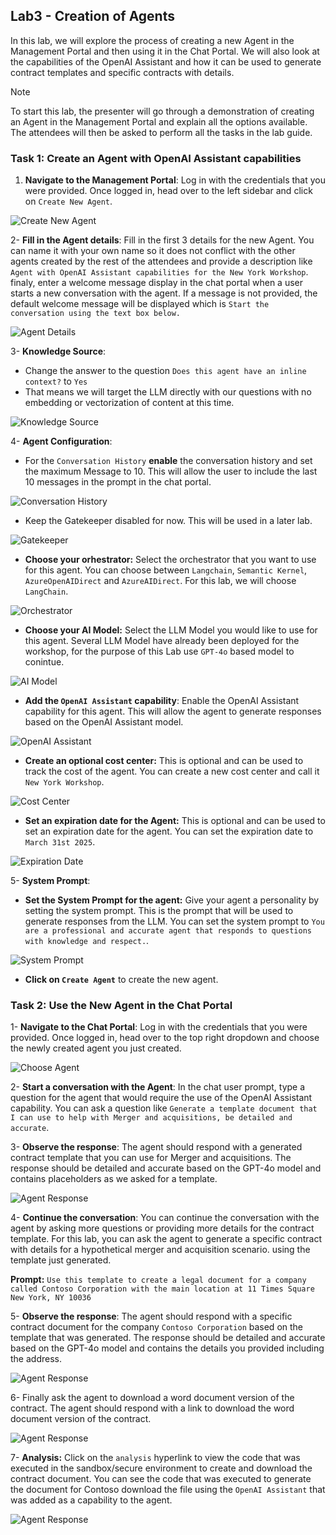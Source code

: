 ## Lab3 - Creation of Agents

In this lab, we will explore the process of creating a new Agent in the Management Portal and then using it in the Chat Portal. We will also look at the capabilities of the OpenAI Assistant and how 
it can be used to generate contract templates and specific contracts with details.

> [!NOTE]
> To start this lab, the presenter will go through a demonstration of creating an Agent in the Management Portal and explain all the options available. The attendees will then be asked to perform all the tasks in the lab guide.

### Task 1: Create an Agent with OpenAI Assistant capabilities

1. **Navigate to the Management Portal**: Log in with the credentials that you were provided. Once logged in, head over to the left sidebar and click on `Create New Agent`.

![Create New Agent](/media/Lab3-1.jpg)

2- **Fill in the Agent details**: Fill in the first 3 details for the new Agent. You can name it with your own name so it does not conflict with the other agents created by the rest of the attendees and provide a description like `Agent with OpenAI Assistant capabilities for the New York Workshop`.  finaly, enter a welcome message display in the chat portal when a user starts a new conversation with the agent. If a message is not provided, the default welcome message will be displayed which is `Start the conversation using the text box below.`

![Agent Details](/media/Lab3-2.jpg)

3- **Knowledge Source**: 
- Change the answer to the question `Does this agent have an inline context?` to `Yes`
- That means we will target the LLM directly with our questions with no embedding or vectorization of content at this time.

![Knowledge Source](/media/Lab3-3.jpg)

4- **Agent Configuration**:
- For the `Conversation History` **enable** the conversation history and set the maximum Message to 10. This will allow the user to include the last 10 messages in the prompt in the chat portal.

![Conversation History](/media/Lab3-4.jpg)

- Keep the Gatekeeper disabled for now. This will be used in a later lab.

![Gatekeeper](/media/Lab3-5.jpg)

- **Choose your orhestrator:** Select the orchestrator that you want to use for this agent. You can choose between `Langchain`, `Semantic Kernel`, `AzureOpenAIDirect` and `AzureAIDirect`. For this lab, we will choose `LangChain`.

![Orchestrator](/media/Lab3-6.jpg)

- **Choose your AI Model:** Select the LLM Model you would like to use for this agent. Several LLM Model have already been deployed for the workshop, for the purpose of this Lab use `GPT-4o` based model to conintue.

![AI Model](/media/Lab3-7.jpg)

- **Add the `OpenAI Assistant` capability**: Enable the OpenAI Assistant capability for this agent. This will allow the agent to generate responses based on the OpenAI Assistant model.

![OpenAI Assistant](/media/Lab3-8.jpg)

- **Create an optional cost center:** This is optional and can be used to track the cost of the agent. You can create a new cost center and call it `New York Workshop`. 

![Cost Center](/media/Lab3-9.jpg)

- **Set an expiration date for the Agent:** This is optional and can be used to set an expiration date for the agent. You can set the expiration date to `March 31st 2025`.

![Expiration Date](/media/Lab3-10.jpg)

5- **System Prompt**: 

- **Set the System Prompt for the agent:** Give your agent a personality by setting the system prompt. This is the prompt that will be used to generate responses from the LLM. You can set the system prompt to `You are a professional and accurate agent that responds to questions with knowledge and respect.`.

![System Prompt](/media/Lab3-11.jpg)

- **Click on `Create Agent`** to create the new agent.

### Task 2: Use the New Agent in the Chat Portal

1- **Navigate to the Chat Portal**: Log in with the credentials that you were provided. Once logged in, head over to the top right dropdown and choose the newly created agent you just created.

![Choose Agent](/media/Lab3-12.jpg)

2- **Start a conversation with the Agent**: In the chat user prompt, type a question for the agent that would require the use of the OpenAI Assistant capability. You can ask a question like `Generate a template document that I can use to help with Merger and acquisitions, be detailed and accurate`.

3- **Observe the response**: The agent should respond with a generated contract template that you can use for Merger and acquisitions. The response should be detailed and accurate based on the GPT-4o model and contains placeholders as we asked for a template.

![Agent Response](/media/Lab3-13.jpg)

4- **Continue the conversation**: You can continue the conversation with the agent by asking more questions or providing more details for the contract template. For this lab, you can ask the agent to generate a specific contract with details for a hypothetical merger and acquisition scenario. using the template just generated.

**Prompt:** `Use this template to create a legal document for a company called Contoso Corporation with the main location at 11 Times Square New York, NY 10036`

5- **Observe the response**: The agent should respond with a specific contract document for the company `Contoso Corporation` based on the template that was generated. The response should be detailed and accurate based on the GPT-4o model and contains the details you provided including the address. 

![Agent Response](/media/Lab3-14.jpg)

6- Finally ask the agent to download a word document version of the contract. The agent should respond with a link to download the word document version of the contract.

![Agent Response](/media/Lab3-15.jpg)

7- **Analysis:** Click on the `analysis` hyperlink to view the code that was executed in the sandbox/secure environment to create and download the contract document. You can see the code that was executed to generate the document for Contoso download the file using the `OpenAI Assistant` that was added as a capability to the agent.

![Agent Response](/media/Lab3-16.jpg)

